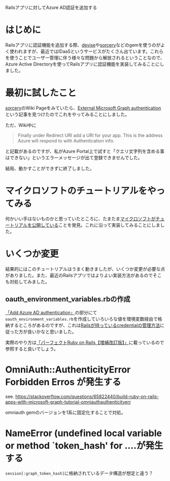 Railsアプリに対してAzure AD認証を追加する

# はじめに

Railsアプリに認証機能を追加する際、[devise](https://github.com/heartcombo/devise)や[sorcery](https://github.com/Sorcery/sorcery)などのgemを使うのがよく使われますが、最近ではIDaaSというサービスがたくさん出ています。これらを使うことでユーザー管理に伴う様々な問題から解放されるということなので、Azure Active Directoryを使ってRailsアプリに認証機能を実装してみることにしました。

# 最初に試したこと

[sorcery](https://github.com/Sorcery/sorcery)のWiki Pageをみていたら、[External Microsoft Graph authentication](https://github.com/Sorcery/sorcery/wiki/External---Microsoft-Graph-authentication)という記事を見つけたのでこれをやってみることにしました。

ただ、Wiki中に

> Finally under Redirect URI add a URI for your app. This is the address Azure will respond to with Authentication info.

と記載があるのですが、私がAzure Portal上で試すと「クエリ文字列を含める事はできない」というエラーメッセージが出て登録できませんでした。

結局、動かすことができずに終了しました。

# マイクロソフトのチュートリアルをやってみる

何かいい手はないものかと思っていたところに、たまたま[マイクロソフトがチュートリアルを公開している](https://docs.microsoft.com/en-us/graph/tutorials/ruby)ことを発見。これに沿って実装してみることにしました。

# いくつか変更

結果的にはこのチュートリアルはうまく動きましたが、いくつか変更が必要な点がありました。また、最近のRailsアプリではよりよい実装方法があるのでそこも対処してみました。

## oauth_environment_variables.rbの作成

[「Add Azure AD authentication」]()の部分にて`oauth_environment_variables.rb`を作成していろいろな値を環境変数経由で格納するところがあるのですが、これは[Railsが持っているcredentialの管理方法](https://railsguides.jp/security.html#%E7%8B%AC%E8%87%AA%E3%81%AEcredential)に従った方が良いかなと思いました。

実際のやり方は[「パーフェクトRuby on Rails【増補改訂版】」](https://gihyo.jp/book/2020/978-4-297-11462-6)に載っているので参照すると良いでしょう。



# OmniAuth::AuthenticityError Forbidden Erros が発生する

see. https://stackoverflow.com/questions/65822440/build-ruby-on-rails-apps-with-microsoft-graph-tutorial-omniauthauthenticityerr

omniauth gemのバージョンを1系に固定化することで対処。

# NameError (undefined local variable or method `token_hash' for ....が発生する

`session[:graph_token_hash]`に格納されているデータ構造が想定と違う？
